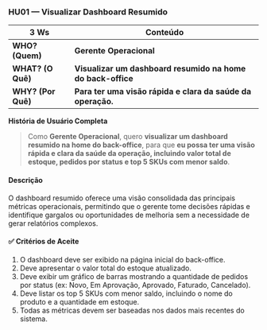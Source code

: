 ### HU01 — Visualizar Dashboard Resumido

| **3 Ws** | **Conteúdo** |
|----------|--------------|
| **WHO? (Quem)** | **Gerente Operacional** |
| **WHAT? (O Quê)** | **Visualizar um dashboard resumido na home do back-office** |
| **WHY? (Por Quê)** | **Para ter uma visão rápida e clara da saúde da operação.** |

**História de Usuário Completa**
> Como **Gerente Operacional**, quero **visualizar um dashboard resumido na home do back-office**, para que **eu possa ter uma visão rápida e clara da saúde da operação, incluindo valor total de estoque, pedidos por status e top 5 SKUs com menor saldo**.

#### Descrição
O dashboard resumido oferece uma visão consolidada das principais métricas operacionais, permitindo que o gerente tome decisões rápidas e identifique gargalos ou oportunidades de melhoria sem a necessidade de gerar relatórios complexos.

#### ✅ Critérios de Aceite
1.  O dashboard deve ser exibido na página inicial do back-office.
2.  Deve apresentar o valor total do estoque atualizado.
3.  Deve exibir um gráfico de barras mostrando a quantidade de pedidos por status (ex: Novo, Em Aprovação, Aprovado, Faturado, Cancelado).
4.  Deve listar os top 5 SKUs com menor saldo, incluindo o nome do produto e a quantidade em estoque.
5.  Todas as métricas devem ser baseadas nos dados mais recentes do sistema.



